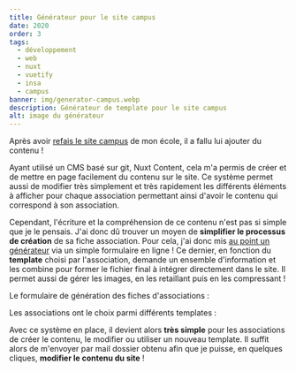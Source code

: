 ```yaml
---
title: Générateur pour le site campus
date: 2020
order: 3
tags:
  - développement
  - web
  - nuxt
  - vuetify
  - insa
  - campus
banner: img/generator-campus.webp
description: Générateur de template pour le site campus
alt: image du générateur
---
```


Après avoir [refais le site campus](/projets/site-campus) de mon école, il a fallu lui ajouter du contenu !

Ayant utilisé un CMS basé sur git, Nuxt Content, cela m'a permis de créer et de mettre en page facilement du contenu sur le site. Ce système permet aussi de modifier très simplement et très rapidement les différents éléments à afficher pour chaque association permettant ainsi d'avoir le contenu qui correspond à son association.

Cependant, l'écriture et la compréhension de ce contenu n'est pas si simple que je le pensais. J'ai donc dû trouver un moyen de **simplifier le processus de création** de sa fiche association. Pour cela, j'ai donc mis [au point un générateur](https://campus-insa-cvl.github.io/campus-website-templates/) via un simple formulaire en ligne ! Ce dernier, en fonction du **template** choisi par l'association, demande un ensemble d'information et les combine pour former le fichier final à intégrer directement dans le site. Il permet aussi de gérer les images, en les retaillant puis en les compressant !

Le formulaire de génération des fiches d'associations :

<card>
  <card-image src="img/generator-campus-form.webp"></card-image >
</card>

Les associations ont le choix parmi différents templates :

<card>
  <card-image src="img/generator-campus-templates.webp"></card-image >
</card>

Avec ce système en place, il devient alors **très simple** pour les associations de créer le contenu, le modifier ou utiliser un nouveau template. Il suffit alors de m'envoyer par mail dossier obtenu afin que je puisse, en quelques cliques, **modifier le contenu du site** !
